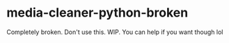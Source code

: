 # media-cleaner-python-broken
Completely broken. Don't use this. WIP. You can help if you want though lol
